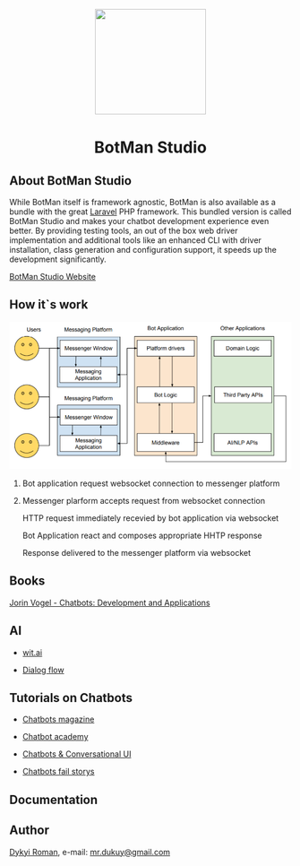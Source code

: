 <p align="center"><img height="188" width="198" src="https://botman.io/img/botman.png"></p>
<h1 align="center">BotMan Studio</h1>

## About BotMan Studio

While BotMan itself is framework agnostic, BotMan is also available as a bundle with the great [Laravel](https://laravel.com) PHP framework. This bundled version is called BotMan Studio and makes your chatbot development experience even better. By providing testing tools, an out of the box web driver implementation and additional tools like an enhanced CLI with driver installation, class generation and configuration support, it speeds up the development significantly.

[BotMan Studio Website](https://botman.io/2.0/welcome)

## How it`s work

![image](https://github.com/dykyi-roman/chat-bot/blob/master/docs/bot_model.png)

1) Bot application request websocket connection to messenger platform

2) Messenger plarform accepts request from websocket connection

   HTTP request immediately recevied by bot application via websocket

   Bot Application react and composes appropriate HHTP response

   Response delivered to the messenger platform via websocket

## Books

[Jorin Vogel - Chatbots: Development and Applications](https://github.com/dykyi-roman/chat-bot/blob/master/books/chatbots.pdf)

## AI

* [wit.ai](https://wit.ai)

* [Dialog flow](https://dialogflow.com)

## Tutorials on Chatbots

* [Chatbots magazine](https://chatbotsmagazine.com/tutorials/home)

* [Chatbot academy](https://www.chatbot-academy.com/chatbot-courses)

* [Chatbots & Conversational UI](https://uxdesign.cc/chatbots-conversational-ui/home)

* [Chatbots fail storys](https://chatbot.fail/)

## Documentation

## Author
[Dykyi Roman](https://www.linkedin.com/in/roman-dykyi-43428543/), e-mail: [mr.dukuy@gmail.com](mailto:mr.dukuy@gmail.com)
